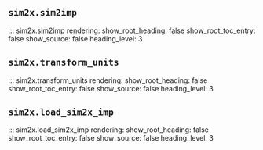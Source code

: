 ## `sim2x.sim2imp`

::: sim2x.sim2imp
    rendering:
      show_root_heading: false
      show_root_toc_entry: false
      show_source: false
      heading_level: 3

## `sim2x.transform_units`

::: sim2x.transform_units
    rendering:
      show_root_heading: false
      show_root_toc_entry: false
      show_source: false
      heading_level: 3

## `sim2x.load_sim2x_imp`

::: sim2x.load_sim2x_imp
    rendering:
      show_root_heading: false
      show_root_toc_entry: false
      show_source: false
      heading_level: 3
